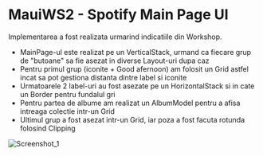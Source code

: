 # MauiWS2 - Spotify Main Page UI

  Implementarea a fost realizata urmarind indicatiile din Workshop.
  - MainPage-ul este realizat pe un VerticalStack, urmand ca fiecare grup
de "butoane" sa fie asezat in diverse Layout-uri dupa caz
  - Pentru primul grup (iconite + Good afernoon) am folosit un Grid astfel 
incat sa pot gestiona distanta  dintre label si iconite
  - Urmatoarele 2 label-uri au fost asezate pe un HorizontalStack si in cate
un Border pentru fundalul gri
  - Pentru partea de albume am realizat un AlbumModel pentru a afisa intreaga
colectie intr-un Grid
  - Ultimul grup a fost asezat intr-un Grid, iar poza a fost facuta rotunda
folosind Clipping

![Screenshot_1](https://user-images.githubusercontent.com/94044661/209363949-403e0a33-c9af-4297-b719-ce9e464c44d1.png)
